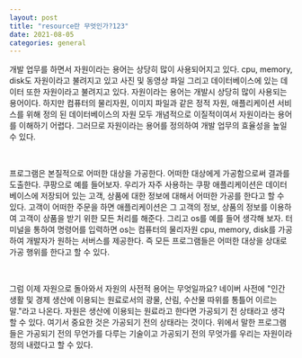 ```yaml
---
layout: post
title: "resource란 무엇인가?123"
date: 2021-08-05
categories: general
---
```


개발 업무를 하면서 자원이라는 용어는 상당히 많이 사용되어지고 있다. cpu, memory, disk도 자원이라고 불려지고 있고 사진 및 동영상 파일 그리고 데이터베이스에 있는 데이터 또한 자원이라고 불려지고 있다. 자원이라는 용어는 개발시 상당히 많이 사용되는 용어이다. 하지만 컴퓨터의 물리자원, 이미지 파일과 같은 정적 자원, 애플리케이션 서비스를 위해 정의 된 데이터베이스의 자원 모두 개념적으로 이질적이여서 자원이라는 용어를 이해하기 어렵다. 그러므로 자원이라는 용어를 정의하여 개발 업무의 효율성을 높일 수 있다.

<br>

프로그램은 본질적으로 어떠한 대상을 가공한다. 어떠한 대상에게 가공함으로써 결과를 도출한다. 쿠팡으로 예를 들어보자. 우리가 자주 사용하는 쿠팡 애플리케이션은 데이터 베이스에 저장되어 있는 고객, 상품에 대한 정보에 대해서 어떠한 가공를 한다고 할 수 있다. 고객이 어떠한 주문을 하면 애플리케이션은 그 고객의 정보, 상품의 정보를 이용하여 고객이 상품을 받기 위한 모든 처리를 해준다. 그리고 os를 예를 들어 생각해 보자. 터미널을 통하여 명령어를 입력하면 os는 컴퓨터의 물리자원 cpu, memory, disk를 가공하여 개발자가 원하는 서버스를 제공한다. 즉 모든 프로그램들은 어떠한 대상을 상대로 가공 행위를 한다고 할 수 있다.

<br>

그럼 이제 자원으로 돌아와서 자원의 사전적 용어는 무엇일까요? 네이버 사전에 "인간 생활 및 경제 생산에 이용되는 원료로서의 광물, 산림, 수산물 따위를 통틀어 이르는 말."라고 나온다. 자원은 생산에 이용되는 원료라고 한다면 가공되기 전 상태라고 생각 할 수 있다. 여기서 중요한 것은 가공되기 전의 상태라는 것이다. 위에서 말한 프로그램들은 가공되기 전의 무언가를 다루는 기술이고 가공되기 전의 무엇가를 우리는 자원이라 정의 내렸다고 할 수 있다. 

